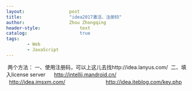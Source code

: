```yaml
---
layout:					post
title:					"idea2017激活、注册码"
author:					Zhou Zhongqing
header-style:				text
catalog:					true
tags:
		- Web
		- JavaScript
---
```

​
两个方法：
一、使用注册码，可以上这儿去找http://idea.lanyus.com/ 
二、填入license server 
    http://intellij.mandroid.cn/
　　     http://idea.imsxm.com/
　　                    http://idea.iteblog.com/key.php
​
